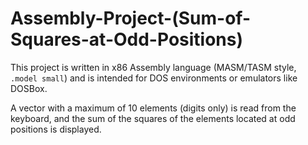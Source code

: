 # Assembly-Project-(Sum-of-Squares-at-Odd-Positions)
This project is written in x86 Assembly language (MASM/TASM style, `.model small`) and is intended for DOS environments or emulators like DOSBox.

A vector with a maximum of 10 elements (digits only) is read from the keyboard, and the sum of the squares of the elements located at odd positions is displayed.

